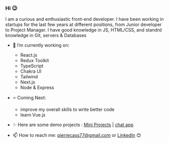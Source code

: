 ### Hi 😉

I am a curious and enthusiastic front-end developer. I have been working in startups for the last few years at different positions, from Junior developer to Project Manager.
I have good knowledge in JS, HTML/CSS, and standrd knowledge in Git, servers & Databases

- 🌱 I’m currently working on:   
  - React.js
  - Redux Toolkit
  - TypeScript
  - Chakra UI
  - Tailwind
  - Next.js
  - Node & Express

- ⭐ Coming Next:
  - improve my overall skills to write better code
  - learn Vue.js

- ✨ Here are some demo projects : [Mini Projects](https://github.com/peterk6e/Projects) | [chat app](https://github.com/peterk6e/client-for-chat-app)

- 📫 How to reach me: pierrecass77@gmail.com or [LinkedIn]( https://www.linkedin.com/in/pierre-cassier-76b226180) 😊
